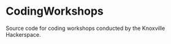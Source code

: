 CodingWorkshops
===============

Source code for coding workshops conducted by the Knoxville Hackerspace.